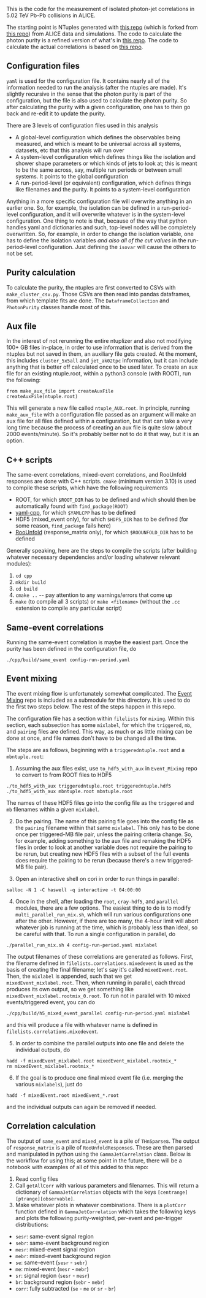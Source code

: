 This is the code for the measurement of isolated photon-jet correlations in 5.02 TeV Pb-Pb collisions in ALICE.

The starting point is NTuples generated with [this repo](https://github.com/alwina/ntuple-gj) (which is forked from [this repo](https://github.com/yslai/ntuple-gj)) from ALICE data and simulations. The code to calculate the photon purity is a refined version of what's in [this repo](https://github.berkeley.edu/alwina/photon-correlations). The code to calculate the actual correlations is based on [this repo](https://github.com/ftoralesacosta/GH_Correlations).

## Configuration files
`yaml` is used for the configuration file. It contains nearly all of the information needed to run the analysis (after the ntuples are made). It's slightly recursive in the sense that the photon purity is part of the configuration, but the file is also used to calculate the photon purity. So after calculating the purity with a given configuration, one has to then go back and re-edit it to update the purity.

There are 3 levels of configuration files used in this analysis
- A global-level configuration which defines the observables being measured, and which is meant to be universal across all systems, datasets, etc that this analysis will run over
- A system-level configuration which defines things like the isolation and shower shape parameters or which kinds of jets to look at; this is meant to be the same across, say, multiple run periods or between small systems. It points to the global configuration
- A run-period-level (or equivalent) configuration, which defines things like filenames and the purity. It points to a system-level configuration

Anything in a more specific configuration file will overwrite anything in an earlier one. So, for example, the isolation can be defined in a run-period-level configuration, and it will overwrite whatever is in the system-level configuration. One thing to note is that, because of the way that python handles yaml and dictionaries and such, top-level nodes will be completely overwritten. So, for example, in order to change the isolation variable, one has to define the isolation variables *and also all of the cut values* in the run-period-level configuration. Just defining the `isovar` will cause the others to not be set.

## Purity calculation
To calculate the purity, the ntuples are first converted to CSVs with `make_cluster_csv.py`. Those CSVs are then read into pandas dataframes, from which template fits are done. The `DataframeCollection` and `PhotonPurity` classes handle most of this.

## Aux file
In the interest of not rerunning the entire ntuplizer and also not modifying 100+ GB files in-place, in order to use information that is derived from the ntuples but not saved in them, an auxiliary file gets created. At the moment, this includes `cluster_5x5all` and `jet_ak02tpc` information, but it can include anything that is better off calculated once to be used later. To create an aux file for an existing ntuple.root, within a python3 console (with ROOT), run the following:
```
from make_aux_file import createAuxFile
createAuxFile(ntuple.root)
```
This will generate a new file called `ntuple_AUX.root`. In principle, running `make_aux_file` with a configuration file passed as an argument will make an aux file for all files defined within a configuration, but that can take a very long time because the process of creating an aux file is quite slow (about 2000 events/minute). So it's probably better not to do it that way, but it is an option.

## C++ scripts
The same-event correlations, mixed-event correlations, and RooUnfold responses are done with C++ scripts. `cmake` (minimum version 3.10) is used to compile these scripts, which have the following requirements
- ROOT, for which `$ROOT_DIR` has to be defined and which should then be automatically found with `find_package(ROOT)`
- [yaml-cpp](https://github.com/jbeder/yaml-cpp), for which `$YAMLCPP` has to be defined
- HDF5 (mixed_event only), for which `$HDF5_DIR` has to be defined (for some reason, `find_package` fails here)
- [RooUnfold](https://gitlab.cern.ch/RooUnfold/RooUnfold) (response_matrix only), for which `$ROOUNFOLD_DIR` has to be defined

Generally speaking, here are the steps to compile the scripts (after building whatever necessary dependencies and/or loading whatever relevant modules):
1. `cd cpp`
2. `mkdir build`
3. `cd build`
4. `cmake ..` -- pay attention to any warnings/errors that come up
5. `make` (to compile all 3 scripts) or `make <filename>` (without the `.cc` extension to compile any particular script)

## Same-event correlations
Running the same-event correlation is maybe the easiest part. Once the purity has been defined in the configuration file, do
```
./cpp/build/same_event config-run-period.yaml
```

## Event mixing
The event mixing flow is unfortunately somewhat complicated. The [Event Mixing](https://github.com/ftoralesacosta/Event_Mixing) repo is included as a submodule for this directory. It is used to do the first two steps below. The rest of the steps happen in this repo.

The configuration file has a section within `filelists` for `mixing`. Within this section, each subsection has some `mixlabel`, for which the `triggered`, `mb`, and `pairing` files are defined. This way, as much or as little mixing can be done at once, and file names don't have to be changed all the time.

The steps are as follows, beginning with a `triggeredntuple.root` and a `mbntuple.root`:
1. Assuming the aux files exist, use `to_hdf5_with_aux` in `Event_Mixing` repo to convert to from ROOT files to HDF5
```
./to_hdf5_with_aux triggeredntuple.root triggeredntuple.hdf5
./to_hdf5_with_aux mbntuple.root mbntuple.root
```
The names of these HDF5 files go into the config file as the `triggered` and `mb` filenames within a given `mixlabel`.

2. Do the pairing. The name of this pairing file goes into the config file as the `pairing` filename within that same `mixlabel`. This only has to be done once per triggered-MB file pair, unless the pairing criteria change. So, for example, adding something to the aux file and remaking the HDF5 files in order to look at another variable does not require the pairing to be rerun, but creating new HDF5 files with a subset of the full events does require the pairing to be rerun (because there's a new triggered-MB file pair).

3. Open an interactive shell on cori in order to run things in parallel:
```
salloc -N 1 -C haswell -q interactive -t 04:00:00
```

4. Once in the shell, after loading the `root`, `cray-hdf5`, and `parallel` modules, there are a few options. The easiest thing to do is to modify `multi_parallel_run_mix.sh`, which will run various configurations one after the other. However, if there are too many, the 4-hour limit will abort whatever job is running at the time, which is probably less than ideal, so be careful with that. To run a single configuration in parallel, do
```
./parallel_run_mix.sh 4 config-run-period.yaml mixlabel
```
The output filenames of these correlations are generated as follows. First, the filename defined in `filelists.correlations.mixedevent` is used as the basis of creating the final filename; let's say it's called `mixedEvent.root`. Then, the `mixlabel` is appended, such that we get `mixedEvent_mixlabel.root`. Then, when running in parallel, each thread produces its own output, so we get something like `mixedEvent_mixlabel.rootmix_0.root`.
To run not in parallel with 10 mixed events/triggered event, you can do
```
./cpp/build/h5_mixed_event_parallel config-run-period.yaml mixlabel
```
and this will produce a file with whatever name is defined in `filelists.correlations.mixedevent`.

5. In order to combine the parallel outputs into one file and delete the individual outputs, do
```
hadd -f mixedEvent_mixlabel.root mixedEvent_mixlabel.rootmix_*
rm mixedEvent_mixlabel.rootmix_*
```

6. If the goal is to produce one final mixed event file (i.e. merging the various `mixlabels`), just do
```
hadd -f mixedEvent.root mixedEvent_*.root
```
and the individual outputs can again be removed if needed.

## Correlation calculation
The output of `same_event` and `mixed_event` is a pile of `THnSparse`s. The output of `response_matrix` is a pile of `RooUnfoldResponse`s. These are then parsed and manipulated in python using the `GammaJetCorrelation` class. Below is the workflow for using this; at some point in the future, there will be a notebook with examples of all of this added to this repo:
1. Read config files
2. Call `getAllCorr` with various parameters and filenames. This will return a dictionary of `GammaJetCorrelation` objects with the keys `[centrange][ptrange][observable]`.
3. Make whatever plots in whatever combinations. There is a `plotCorr` function defined in `GammaJetCorrelation` which takes the following keys and plots the following purity-weighted, per-event and per-trigger distributions:
  - `sesr`: same-event signal region
  - `sebr`: same-event background region
  - `mesr`: mixed-event signal region
  - `mebr`: mixed-event background region
  - `se`: same-event (`sesr` - `sebr`)
  - `me`: mixed-event (`mesr` - `mebr`)
  - `sr`: signal region (`sesr` - `mesr`)
  - `br`: background region (`sebr` - `mebr`)
  - `corr`: fully subtracted (`se` - `me` or `sr` - `br`)
